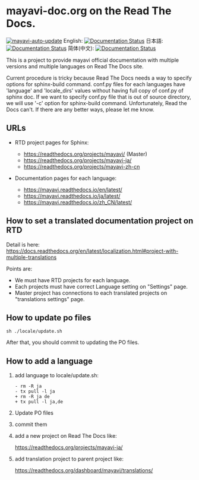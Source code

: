 # mayavi-doc.org on the Read The Docs.

[![mayavi-auto-update](https://github.com/tkoyama010/mayavi-doc-translations/workflows/mayavi-auto-update/badge.svg)](https://github.com/tkoyama010/mayavi-doc-translations/actions)
English: [![Documentation Status](https://readthedocs.org/projects/mayavi/badge/?version=latest)](https://mayavi.readthedocs.io/en/latest/?badge=latest)
日本語: [![Documentation Status](https://readthedocs.org/projects/mayavi-ja/badge/?version=latest)](https://mayavi-ja.readthedocs.io/ja/latest/?badge=latest)
简体(中文): [![Documentation Status](https://readthedocs.org/projects/mayavi-zh-cn/badge/?version=latest)](https://mayavi.readthedocs.io/zh_CN/latest/?badge=latest)

This is a project to provide mayavi official documentation with multiple versions and multiple languages on Read The Docs site.

Current procedure is tricky because Read The Docs needs a way to specify options for sphinx-build command.
conf.py files for each languages have 'language' and 'locale_dirs' values without having full copy of conf.py of sphinx doc. If we want to specify conf.py file that is out of source directory, we will use '-c' option for sphinx-build command. Unfortunately, Read the Docs can't. If there are any better ways, please let me know.

## URLs

- RTD project pages for Sphinx:
  - https://readthedocs.org/projects/mayavi/ (Master)
  - https://readthedocs.org/projects/mayavi-ja/
  - https://readthedocs.org/projects/mayavi-zh-cn

- Documentation pages for each language:
  - https://mayavi.readthedocs.io/en/latest/
  - https://mayavi.readthedocs.io/ja/latest/
  - https://mayavi.readthedocs.io/zh_CN/latest/

## How to set a translated documentation project on RTD

Detail is here: https://docs.readthedocs.org/en/latest/localization.html#project-with-multiple-translations

Points are:

- We must have RTD projects for each language.
- Each projects must have correct Language setting on "Settings" page.
- Master project has connections to each translated projects on "translations settings" page.

## How to update po files

```
sh ./locale/update.sh
```

After that, you should commit to updating the PO files.

## How to add a language

1. add language to locale/update.sh:

   ```
   - rm -R ja
   - tx pull -l ja
   + rm -R ja de
   + tx pull -l ja,de
   ```

2. Update PO files

3. commit them

4. add a new project on Read The Docs like:

   https://readthedocs.org/projects/mayavi-ja/

5. add translation project to parent project like:

   https://readthedocs.org/dashboard/mayavi/translations/
